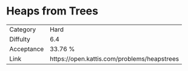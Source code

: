 # Heaps from Trees

<table>
    <tr>
        <td>Category</td>
        <td>Hard</td>
    </tr>
    <tr>
        <td>Diffulty</td>
        <td>6.4</td>
    </tr>
    <tr>
        <td>Acceptance</td>
        <td>33.76 %</td>
    </tr>
    <tr>
        <td>Link</td>
        <td>https://open.kattis.com/problems/heapstrees</td>
    </tr>
</table>